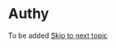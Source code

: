 # Authy

To be added                                                                            [   ](/antivirus.md)                                                                    [Skip to next topic](/antivirus.md)

